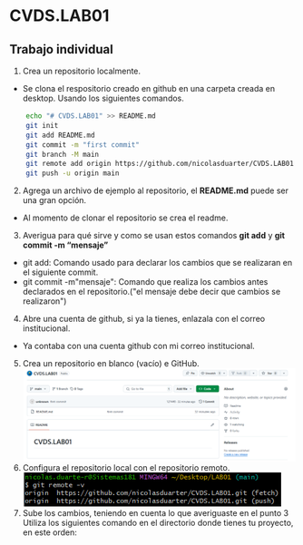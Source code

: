 # CVDS.LAB01
## Trabajo individual
1.	Crea un repositorio localmente.
-   Se clona el respositorio creado en github en una carpeta creada en desktop.
    Usando los siguientes comandos.
```bash
    echo "# CVDS.LAB01" >> README.md
    git init
    git add README.md
    git commit -m "first commit"
    git branch -M main
    git remote add origin https://github.com/nicolasduarter/CVDS.LAB01.git
    git push -u origin main
```
2.	Agrega un archivo de ejemplo al repositorio, el **README.md** puede ser una gran opción.
-   Al momento de clonar el repositorio se crea el readme.
3.	Averigua para qué sirve y como se usan estos comandos **git add** y **git commit -m “mensaje”**
-   git add: Comando usado para declarar los cambios que se realizaran en el siguiente  commit.
-   git commit -m"mensaje": Comando que realiza los cambios antes declarados en el repositorio.("el 
    mensaje debe decir que cambios se realizaron")
4. Abre una cuenta de github, si ya la tienes, enlazala con el correo institucional.
-   Ya contaba con una cuenta github con mi correo institucional.
5.  Crea un repositorio en blanco (vacío) e GitHub.
![alt text](images\git-vacio.png)
6. Configura el repositorio local con el repositorio remoto.
![alt text](images\login.png)
7.  Sube los cambios, teniendo en cuenta lo que averiguaste en el punto 3 Utiliza los siguientes comando en el directorio donde tienes tu proyecto, en este orden:

